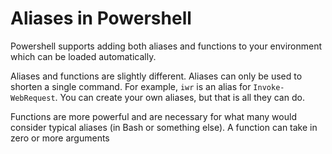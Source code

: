 # Aliases in Powershell

Powershell supports adding both aliases and functions to your environment which can be loaded automatically. 

Aliases and functions are slightly different. Aliases can only be used to shorten a single command. For example, `iwr` is an alias for `Invoke-WebRequest`. You can create your own aliases, but that is all they can do.

Functions are more powerful and are necessary for what many would consider typical aliases (in Bash or something else). A function can take in zero or more arguments 